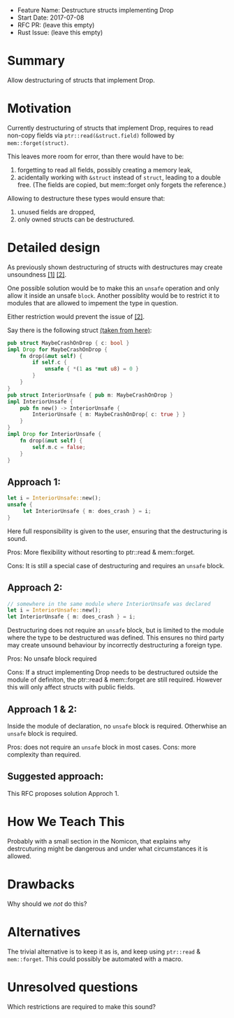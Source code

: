 - Feature Name: Destructure structs implementing Drop
- Start Date: 2017-07-08
- RFC PR: (leave this empty)
- Rust Issue: (leave this empty)

# Summary
[summary]: #summary

Allow destructuring of structs that implement Drop.

# Motivation
[motivation]: #motivation

Currently destructuring of structs that implement Drop, requires to read non-copy fields via 
`ptr::read(&struct.field)` followed by `mem::forget(struct)`.

This leaves more room for error, than there would have to be: 
1.  forgetting to read all fields, possibly creating a memory leak,
2.  acidentally working with `&struct` instead of `struct`, leading to a double free.
     (The fields are copied, but mem::forget only forgets the reference.)

Allowing to destructure these types would ensure that:
1.  unused fields are dropped,
2.  only owned structs can be destructured.

# Detailed design
[design]: #detailed-design

As 
previously shown destructuring of structs with destructures may create unsoundness
[[1]](https://github.com/rust-lang/rust/issues/3147)
[[2]](https://github.com/rust-lang/rust/issues/26940).

One possible solution would be to make this an `unsafe` operation and only allow it inside an unsafe `block`.
Another possiblity would be to restrict it to modules that are allowed to impement the type in question.

Either restriction would prevent the issue of [[2]](https://github.com/rust-lang/rust/issues/26940).

Say there is the following struct [(taken from here)](https://github.com/rust-lang/rust/issues/26940#issuecomment-120502565):
```rust
pub struct MaybeCrashOnDrop { c: bool }
impl Drop for MaybeCrashOnDrop {
    fn drop(&mut self) {
        if self.c {
            unsafe { *(1 as *mut u8) = 0 }
        }
    }
}
pub struct InteriorUnsafe { pub m: MaybeCrashOnDrop }
impl InteriorUnsafe {
    pub fn new() -> InteriorUnsafe {
        InteriorUnsafe { m: MaybeCrashOnDrop{ c: true } }
    }
}
impl Drop for InteriorUnsafe {
    fn drop(&mut self) {
        self.m.c = false;
    }
}
```

## Approach 1:
```rust
let i = InteriorUnsafe::new();
unsafe {
     let InteriorUnsafe { m: does_crash } = i;
}
```
Here full responsibility is given to the user, ensuring that the destructuring is sound.

Pros: More flexibility without resorting to ptr::read & mem::forget.

Cons: It is still a special case of destructuring and requires an `unsafe` block.

## Approach 2:
```rust
// somewhere in the same module where InteriorUnsafe was declared
let i = InteriorUnsafe::new();
let InteriorUnsafe { m: does_crash } = i;
```
Destructuring does not require an `unsafe` block, but is limited to the module where the type to be destructured was defined.
This ensures no third party may create unsound behaviour by incorrectly destructuring a foreign type.

Pros: No unsafe block required

Cons: If a struct implementing Drop needs to be destructured outside the module of definiton, the ptr::read & mem::forget are still required. However this will only affect structs with public fields.

## Approach 1 & 2:
Inside the module of declaration, no `unsafe` block is required. Otherwhise an `unsafe` block is required.

Pros: does not require an `unsafe` block in most cases.
Cons: more complexity than required.

## Suggested approach: 
This RFC proposes solution Approch 1.

# How We Teach This
[how-we-teach-this]: #how-we-teach-this

Probably with a small section in the Nomicon, that explains why destrcuturing might be dangerous and under what circumstances it is allowed.

# Drawbacks
[drawbacks]: #drawbacks

Why should we *not* do this?

# Alternatives
[alternatives]: #alternatives

The trivial alternative is to keep it as is, and keep using `ptr::read` & `mem::forget`.
This could possibly be automated with a macro.

# Unresolved questions
[unresolved]: #unresolved-questions

Which restrictions are required to make this sound?
